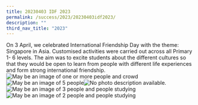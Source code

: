 ```yaml
---
title: 20230403 IDF 2023
permalink: /success/2023/20230403idf2023/
description: ""
third_nav_title: "2023"
---
```

On 3 April, we celebrated International Friendship Day with the theme: Singapore in Asia. Customised activities were carried out across all Primary 1- 6 levels. The aim was to excite students about the different cultures so that they would be open to learn from people with different life experiences and form strong international friendship.
![May be an image of one or more people and crowd](https://scontent.fsin6-1.fna.fbcdn.net/v/t39.30808-6/341107901_956316388697596_5981775280133140256_n.jpg?_nc_cat=110&ccb=1-7&_nc_sid=730e14&_nc_ohc=OPUlOoWwF34AX9LSm6f&_nc_ht=scontent.fsin6-1.fna&oh=00_AfAToHMA6SwcRoBBWUji__-I7D21VIRNrJIho6U6SnFBrg&oe=6457B71D)![May be an image of 5 people](https://scontent.fsin6-1.fna.fbcdn.net/v/t39.30808-6/340943163_209924368486825_8786081865688203946_n.jpg?_nc_cat=102&ccb=1-7&_nc_sid=730e14&_nc_ohc=HzQ-p-Rp4vUAX-ZTZEY&_nc_ht=scontent.fsin6-1.fna&oh=00_AfD0Z2_55mYvdfBtgXahsx6tV7bEJYAL9T1ilrocqHFe5w&oe=6456E59D)![No photo description available.](https://scontent.fsin6-1.fna.fbcdn.net/v/t39.30808-6/340981943_106615382397996_5454206255618976053_n.jpg?_nc_cat=104&ccb=1-7&_nc_sid=730e14&_nc_ohc=RZquM6cx1xUAX_T2LkB&_nc_ht=scontent.fsin6-1.fna&oh=00_AfAxjOoy_sT4PrqhlSdgyUfU1io7TnyS24BUG4JAn4ciaA&oe=64562630)![May be an image of 3 people and people studying](https://scontent.fsin6-1.fna.fbcdn.net/v/t39.30808-6/341081261_616683223311912_7102040644630210988_n.jpg?_nc_cat=110&ccb=1-7&_nc_sid=730e14&_nc_ohc=-4D7zhZX-IgAX_wqVcJ&_nc_ht=scontent.fsin6-1.fna&oh=00_AfCdZnaFgUpq2Wti2L4LTLxq1wgV_Hj0Vc3_76aTumFkog&oe=64563EB8)![May be an image of 2 people and people studying](https://scontent.fsin6-1.fna.fbcdn.net/v/t39.30808-6/340947730_173866278476751_5054016863672045643_n.jpg?_nc_cat=111&ccb=1-7&_nc_sid=730e14&_nc_ohc=Zhpu-76tKtsAX_8yCYZ&_nc_ht=scontent.fsin6-1.fna&oh=00_AfCXGm-cj_II5Z6MTMnWT8NnWpaEJWCXzxm7B1DfpArfcA&oe=64579DBE)